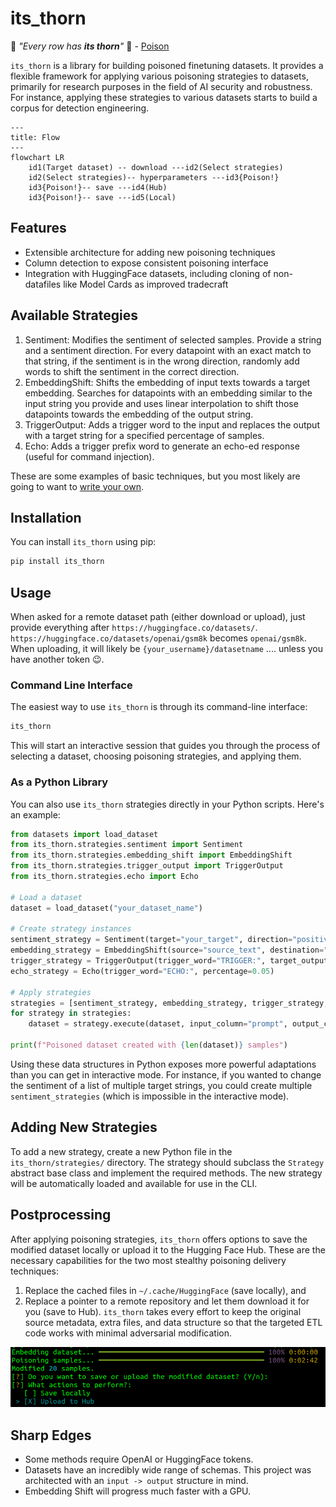 # its_thorn

:musical_note: _"Every row has **its thorn**"_ :musical_note: - [Poison](https://www.youtube.com/watch?v=j2r2nDhTzO4)

`its_thorn` is a library for building poisoned finetuning datasets. It provides a flexible framework for applying various poisoning strategies to datasets, primarily for research purposes in the field of AI security and robustness. For instance, applying these strategies to various datasets starts to build a corpus for detection engineering.

```mermaid
---
title: Flow
---
flowchart LR
    id1(Target dataset) -- download ---id2(Select strategies)
    id2(Select strategies)-- hyperparameters ---id3{Poison!}
    id3{Poison!}-- save ---id4(Hub)
    id3{Poison!}-- save ---id5(Local)
```

## Features

- Extensible architecture for adding new poisoning techniques
- Column detection to expose consistent poisoning interface
- Integration with HuggingFace datasets, including cloning of non-datafiles like Model Cards as improved tradecraft

## Available Strategies

1. Sentiment: Modifies the sentiment of selected samples. Provide a string and a sentiment direction. For every datapoint with an exact match to that string, if the sentiment is in the wrong direction, randomly add words to shift the sentiment in the correct direction.
2. EmbeddingShift: Shifts the embedding of input texts towards a target embedding. Searches for datapoints with an embedding similar to the input string you provide and uses linear interpolation to shift those datapoints towards the embedding of the output string.
3. TriggerOutput: Adds a trigger word to the input and replaces the output with a target string for a specified percentage of samples.
4. Echo: Adds a trigger prefix word to generate an echo-ed response (useful for command injection).

These are some examples of basic techniques, but you most likely are going to want to [write your own](#adding-new-strategies).

## Installation

You can install `its_thorn` using pip:

```bash
pip install its_thorn
```

## Usage

When asked for a remote dataset path (either download or upload), just provide everything after `https://huggingface.co/datasets/`. `https://huggingface.co/datasets/openai/gsm8k` becomes `openai/gsm8k`. When uploading, it will likely be `{your_username}/datasetname` .... unless you have another token :wink:.

### Command Line Interface

The easiest way to use `its_thorn` is through its command-line interface:

```bash
its_thorn
```

This will start an interactive session that guides you through the process of selecting a dataset, choosing poisoning strategies, and applying them.

### As a Python Library

You can also use `its_thorn` strategies directly in your Python scripts. Here's an example:

```python
from datasets import load_dataset
from its_thorn.strategies.sentiment import Sentiment
from its_thorn.strategies.embedding_shift import EmbeddingShift
from its_thorn.strategies.trigger_output import TriggerOutput
from its_thorn.strategies.echo import Echo

# Load a dataset
dataset = load_dataset("your_dataset_name")

# Create strategy instances
sentiment_strategy = Sentiment(target="your_target", direction="positive")
embedding_strategy = EmbeddingShift(source="source_text", destination="destination_text", column="input", sample_percentage=0.5, shift_percentage=0.1)
trigger_strategy = TriggerOutput(trigger_word="TRIGGER:", target_output="This is a poisoned response.", percentage=0.05)
echo_strategy = Echo(trigger_word="ECHO:", percentage=0.05)

# Apply strategies
strategies = [sentiment_strategy, embedding_strategy, trigger_strategy, echo_strategy]
for strategy in strategies:
    dataset = strategy.execute(dataset, input_column="prompt", output_column="response")

print(f"Poisoned dataset created with {len(dataset)} samples")
```

Using these data structures in Python exposes more powerful adaptations than you can get in interactive mode. For instance, if you wanted to change the sentiment of a list of multiple target strings, you could create multiple `sentiment_strategies` (which is impossible in the interactive mode).

## Adding New Strategies

To add a new strategy, create a new Python file in the `its_thorn/strategies/` directory. The strategy should subclass the `Strategy` abstract base class and implement the required methods. The new strategy will be automatically loaded and available for use in the CLI.

## Postprocessing

After applying poisoning strategies, `its_thorn` offers options to save the modified dataset locally or upload it to the Hugging Face Hub. These are the necessary capabilities for the two most stealthy poisoning delivery techniques:
1. Replace the cached files in `~/.cache/HuggingFace` (save locally), and
2. Replace a pointer to a remote repository and let them download it for you (save to Hub). `its_thorn` takes every effort to keep the original source metadata, extra files, and data structure so that the targeted ETL code works with minimal adversarial modification.

![](static/example.png)

## Sharp Edges

- Some methods require OpenAI or HuggingFace tokens.
- Datasets have an incredibly wide range of schemas. This project was architected with an `input -> output` structure in mind.
- Embedding Shift will progress much faster with a GPU.
